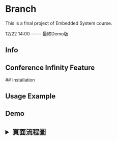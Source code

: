 # Branch
This is a final project of Embedded System course.


12/22 14:00 ----- 最終Demo版


<h2> Info </h2>

<h2> Conference Infinity Feature </h2>
## Installation

<h2> Usage Example </h2>

<h2> Demo </h2>
 
<h2><details>
 <summary>頁面流程圖</summary>
    <img src="" />
  <summary>功能圖</summary>
    <img src="" />
 </details>
 </h2>
